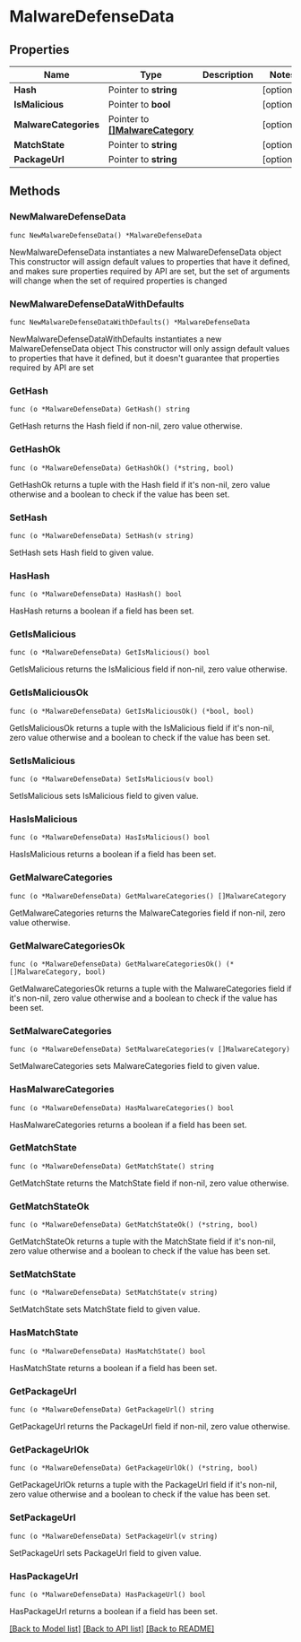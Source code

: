 # MalwareDefenseData

## Properties

Name | Type | Description | Notes
------------ | ------------- | ------------- | -------------
**Hash** | Pointer to **string** |  | [optional] 
**IsMalicious** | Pointer to **bool** |  | [optional] 
**MalwareCategories** | Pointer to [**[]MalwareCategory**](MalwareCategory.md) |  | [optional] 
**MatchState** | Pointer to **string** |  | [optional] 
**PackageUrl** | Pointer to **string** |  | [optional] 

## Methods

### NewMalwareDefenseData

`func NewMalwareDefenseData() *MalwareDefenseData`

NewMalwareDefenseData instantiates a new MalwareDefenseData object
This constructor will assign default values to properties that have it defined,
and makes sure properties required by API are set, but the set of arguments
will change when the set of required properties is changed

### NewMalwareDefenseDataWithDefaults

`func NewMalwareDefenseDataWithDefaults() *MalwareDefenseData`

NewMalwareDefenseDataWithDefaults instantiates a new MalwareDefenseData object
This constructor will only assign default values to properties that have it defined,
but it doesn't guarantee that properties required by API are set

### GetHash

`func (o *MalwareDefenseData) GetHash() string`

GetHash returns the Hash field if non-nil, zero value otherwise.

### GetHashOk

`func (o *MalwareDefenseData) GetHashOk() (*string, bool)`

GetHashOk returns a tuple with the Hash field if it's non-nil, zero value otherwise
and a boolean to check if the value has been set.

### SetHash

`func (o *MalwareDefenseData) SetHash(v string)`

SetHash sets Hash field to given value.

### HasHash

`func (o *MalwareDefenseData) HasHash() bool`

HasHash returns a boolean if a field has been set.

### GetIsMalicious

`func (o *MalwareDefenseData) GetIsMalicious() bool`

GetIsMalicious returns the IsMalicious field if non-nil, zero value otherwise.

### GetIsMaliciousOk

`func (o *MalwareDefenseData) GetIsMaliciousOk() (*bool, bool)`

GetIsMaliciousOk returns a tuple with the IsMalicious field if it's non-nil, zero value otherwise
and a boolean to check if the value has been set.

### SetIsMalicious

`func (o *MalwareDefenseData) SetIsMalicious(v bool)`

SetIsMalicious sets IsMalicious field to given value.

### HasIsMalicious

`func (o *MalwareDefenseData) HasIsMalicious() bool`

HasIsMalicious returns a boolean if a field has been set.

### GetMalwareCategories

`func (o *MalwareDefenseData) GetMalwareCategories() []MalwareCategory`

GetMalwareCategories returns the MalwareCategories field if non-nil, zero value otherwise.

### GetMalwareCategoriesOk

`func (o *MalwareDefenseData) GetMalwareCategoriesOk() (*[]MalwareCategory, bool)`

GetMalwareCategoriesOk returns a tuple with the MalwareCategories field if it's non-nil, zero value otherwise
and a boolean to check if the value has been set.

### SetMalwareCategories

`func (o *MalwareDefenseData) SetMalwareCategories(v []MalwareCategory)`

SetMalwareCategories sets MalwareCategories field to given value.

### HasMalwareCategories

`func (o *MalwareDefenseData) HasMalwareCategories() bool`

HasMalwareCategories returns a boolean if a field has been set.

### GetMatchState

`func (o *MalwareDefenseData) GetMatchState() string`

GetMatchState returns the MatchState field if non-nil, zero value otherwise.

### GetMatchStateOk

`func (o *MalwareDefenseData) GetMatchStateOk() (*string, bool)`

GetMatchStateOk returns a tuple with the MatchState field if it's non-nil, zero value otherwise
and a boolean to check if the value has been set.

### SetMatchState

`func (o *MalwareDefenseData) SetMatchState(v string)`

SetMatchState sets MatchState field to given value.

### HasMatchState

`func (o *MalwareDefenseData) HasMatchState() bool`

HasMatchState returns a boolean if a field has been set.

### GetPackageUrl

`func (o *MalwareDefenseData) GetPackageUrl() string`

GetPackageUrl returns the PackageUrl field if non-nil, zero value otherwise.

### GetPackageUrlOk

`func (o *MalwareDefenseData) GetPackageUrlOk() (*string, bool)`

GetPackageUrlOk returns a tuple with the PackageUrl field if it's non-nil, zero value otherwise
and a boolean to check if the value has been set.

### SetPackageUrl

`func (o *MalwareDefenseData) SetPackageUrl(v string)`

SetPackageUrl sets PackageUrl field to given value.

### HasPackageUrl

`func (o *MalwareDefenseData) HasPackageUrl() bool`

HasPackageUrl returns a boolean if a field has been set.


[[Back to Model list]](../README.md#documentation-for-models) [[Back to API list]](../README.md#documentation-for-api-endpoints) [[Back to README]](../README.md)


